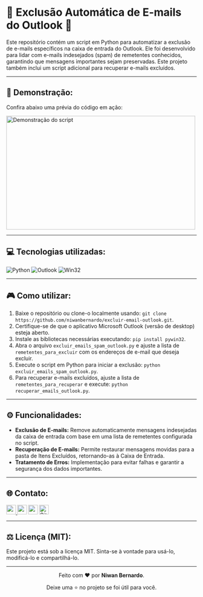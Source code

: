 <!-- Início da seção de introdução -->
<h1>📧 Exclusão Automática de E-mails do Outlook 🚀</h1>
<p>Este repositório contém um script em Python para automatizar a exclusão de e-mails específicos na caixa de entrada do Outlook. Ele foi desenvolvido para lidar com e-mails indesejados (spam) de remetentes conhecidos, garantindo que mensagens importantes sejam preservadas. Este projeto também inclui um script adicional para recuperar e-mails excluídos.</p>
<!-- Fim da seção de introdução -->

---

<!-- Início da seção de demonstração -->
<h2>🎥 Demonstração:</h2>
<p>Confira abaixo uma prévia do código em ação:</p>
<a href="https://www.linkedin.com/posts/niwanbatista_python-automaaexaeto-produtividade-activity-7267295714903293953-bz2a?utm_source=share&utm_medium=member_desktop"><img src="https://i.postimg.cc/3wvGvhSG/Captura-de-tela-2024-11-27-132843.png" width="500" height="300" alt="Demonstração do script"></a>
<!-- Fim da seção de demonstração -->

---

<!-- Início da seção de tecnologias -->
<h2>💻 Tecnologias utilizadas:</h2>
<p>
  <img align="center" alt="Python" src="https://img.shields.io/badge/Python-3776AB?style=for-the-badge&logo=python&logoColor=white"/>
  <img align="center" alt="Outlook" src="https://img.shields.io/badge/Outlook-0078D4?style=for-the-badge&logo=microsoftoutlook&logoColor=white"/>
  <img align="center" alt="Win32" src="https://img.shields.io/badge/Win32-%230078D7.svg?style=for-the-badge&logo=windows&logoColor=white"/>
</p>
<!-- Fim da seção de tecnologias -->

---

<!-- Início da seção de como utilizar -->
<h2>🎮 Como utilizar:</h2>
<ol>
  <li>Baixe o repositório ou clone-o localmente usando: 
    <code>git clone https://github.com/niwanbernardo/excluir-email-outlook.git</code>.
  </li>
  <li>Certifique-se de que o aplicativo Microsoft Outlook (versão de desktop) esteja aberto.</li>
  <li>Instale as bibliotecas necessárias executando:
    <code>pip install pywin32</code>.
  </li>
  <li>Abra o arquivo <code>excluir_emails_spam_outlook.py</code> e ajuste a lista de <code>remetentes_para_excluir</code> com os endereços de e-mail que deseja excluir.</li>
  <li>Execute o script em Python para iniciar a exclusão:
    <code>python excluir_emails_spam_outlook.py</code>.
  </li>
  <li>Para recuperar e-mails excluídos, ajuste a lista de <code>remetentes_para_recuperar</code> e execute:
    <code>python recuperar_emails_outlook.py</code>.
  </li>
</ol>
<!-- Fim da seção de como utilizar -->

---

<!-- Início da seção de funcionalidades -->
<h2>⚙️ Funcionalidades:</h2>
<ul>
  <li><b>Exclusão de E-mails:</b> Remove automaticamente mensagens indesejadas da caixa de entrada com base em uma lista de remetentes configurada no script.</li>
  <li><b>Recuperação de E-mails:</b> Permite restaurar mensagens movidas para a pasta de Itens Excluídos, retornando-as à Caixa de Entrada.</li>
  <li><b>Tratamento de Erros:</b> Implementação para evitar falhas e garantir a segurança dos dados importantes.</li>
</ul>
<!-- Fim da seção de funcionalidades -->

---

<!-- Início da seção "Contato" -->
<h2>🌐 Contato:</h2>
<p>
<a href="https://www.linkedin.com/in/niwanbatista/"><img src="https://img.shields.io/badge/linkedin-%230077B5.svg?&style=for-the-badge&logo=linkedin&logoColor=white" target="_blank" height=25> </a>
<a href="https://api.whatsapp.com/send?phone=5511991359164" target="_blank"><img src="https://img.shields.io/badge/WhatsApp-25D366?style=for-the-badge&logo=whatsapp&logoColor=white" target="_blank" height=25></a>
<a href="https://www.instagram.com/niwanbatista/"><img src="https://img.shields.io/badge/instagram-%23E4405F.svg?&style=for-the-badge&logo=instagram&logoColor=white" target="_blank" height=25></a> 
<a href="https://github.com/niwanbernardo" target="_blank"><img alt="Github" src="https://img.shields.io/badge/GitHub-%2312100E.svg?&style=for-the-badge&logo=Github&logoColor=white" target="_blank" height=25 /></a>
</p>
<!-- Fim da seção "Contato" -->

---

<!-- Início da seção de licença -->
<h2>⚖️ Licença (MIT):</h2>
<p> Este projeto está sob a licença MIT. Sinta-se à vontade para usá-lo, modificá-lo e compartilhá-lo.</p>
<!-- Fim da seção de licença -->

---

<!-- Início da seção "Finalização" -->
<div align="center">
  <p>Feito com ❤️ por <b>Niwan Bernardo</b>.</p>
  <p>Deixe uma ⭐ no projeto se foi útil para você.</p>
</div>
<!-- Fim da seção "Finalização" -->
